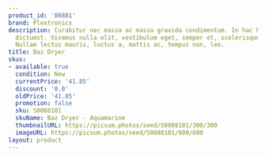 ```yaml
---
product_id: '00881'
brand: Plextronics
description: Curabitur nec massa ac massa gravida condimentum. In hac habitasse platea
  dictumst. Vivamus nulla elit, vestibulum eget, semper et, scelerisque eget, lacus.
  Nullam lectus mauris, luctus a, mattis ac, tempus non, leo.
title: Baz Dryer
skus:
- available: true
  condition: New
  currentPrice: '41.85'
  discount: '0.0'
  oldPrice: '41.85'
  promotion: false
  sku: S0088101
  skuName: Baz Dryer - Aquamarine
  thumbnailURL: https://picsum.photos/seed/S0088101/300/300
  imageURL: https://picsum.photos/seed/S0088101/600/600
layout: product
---
```

